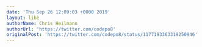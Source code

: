 ```yaml
---
date: 'Thu Sep 26 12:09:03 +0000 2019'
layout: like
authorName: Chris Heilmann
authorUrl: 'https://twitter.com/codepo8'
originalPost: 'https://twitter.com/codepo8/status/1177193363319250946'
---
```

